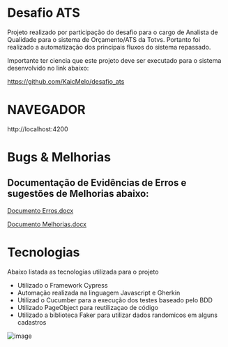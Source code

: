 # Desafio ATS

Projeto realizado por participação do desafio para o cargo de Analista de Qualidade para o sistema de Orçamento/ATS da Totvs. Portanto foi realizado a automatização dos principais fluxos do sistema repassado.

Importante ter ciencia que este projeto deve ser executado para o sistema desenvolvido no link abaixo:

https://github.com/KaicMelo/desafio_ats


# NAVEGADOR

http://localhost:4200

# Bugs & Melhorias

## Documentação de Evidências de Erros e sugestões de Melhorias abaixo:

[Documento Erros.docx](https://github.com/Pidorodeski/ATS_Desafio_Automacao/files/9749164/Documento.Erros.docx)

[Documento Melhorias.docx](https://github.com/Pidorodeski/ATS_Desafio_Automacao/files/9749165/Documento.Melhorias.docx)

# Tecnologias

Abaixo listada as tecnologias utilizada para o projeto

* Utilizado o Framework Cypress
* Automação realizada na linguagem Javascript e Gherkin
* Utilizad o Cucumber para a execução dos testes baseado pelo BDD
* Utilizado PageObject para reutilizaçao de código
* Utilizado a biblioteca Faker para utilizar dados randomicos em alguns cadastros


![image](https://user-images.githubusercontent.com/13930185/194782477-f555ddfa-6dd8-4d07-bc47-8a7b8305098f.png)



